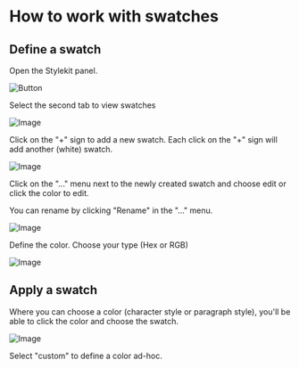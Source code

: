 # How to work with swatches

## Define a swatch

Open the Stylekit panel.

![Button](https://chilipublishdocs.imgix.net/GraFx_studio/how_to/ps_1.png)

Select the second tab to view swatches

![Image](https://chilipublishdocs.imgix.net/GraFx_studio/how_to/swatch_01.png?w=300)

Click on the "+" sign to add a new swatch.
Each click on the "+" sign will add another (white) swatch.

![Image](https://chilipublishdocs.imgix.net/GraFx_studio/how_to/swatch_02.png?w=300)

Click on the "..." menu next to the newly created swatch and choose edit or click the color to edit.

You can rename by clicking "Rename" in the "..." menu.

![Image](https://chilipublishdocs.imgix.net/GraFx_studio/how_to/swatch_03.png?w=400)

Define the color. Choose your type (Hex or RGB)

![Image](https://chilipublishdocs.imgix.net/GraFx_studio/how_to/swatch_04.png?w=400)

## Apply a swatch

Where you can choose a color (character style or paragraph style), you'll be able to click the color and choose the swatch.

![Image](https://chilipublishdocs.imgix.net/GraFx_studio/how_to/swatch_05.png)

Select "custom" to define a color ad-hoc.